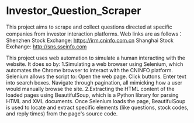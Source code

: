# Investor_Question_Scraper
This project aims to scrape and collect questions directed at specific companies from investor interaction platforms.
Web links are as follows：
Shenzhen Stock Exchange: https://irm.cninfo.com.cn
Shanghai Stock Exchange: http://sns.sseinfo.com

This project uses web automation to simulate a human interacting with the website. 
It does so by:
1.Simulating a web browser using Selenium, which automates the Chrome browser to interact with the CNINFO platform. Selenium allows the script to:
  Open the web page.
  Click buttons.
  Enter text into search boxes.
  Navigate through pagination, all mimicking how a user would manually browse the site.
2.Extracting the HTML content of the loaded pages using BeautifulSoup, which is a Python library for parsing HTML and XML documents. Once Selenium loads the page, BeautifulSoup is used to locate and extract specific elements (like questions, stock codes, and reply times) from the page's source code.
